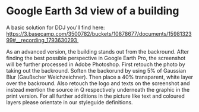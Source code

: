 # Google Earth 3d view of a building

A basic solution for DDJ you'll find here: https://3.basecamp.com/3500782/buckets/10878677/documents/1598132399#__recording_1793630293 

As an advanced version, the building stands out from the backround. After finding the best possible perspective in Google Earth Pro, the screenshot will be further processed in Adobe Photoshop. First retouch the photo by taking out the backround. Soften the backorund by using 5% of Gaussian Blur (Gaußscher Weichzeichner). Then place a 40% transparent, white layer over the backround. Also retouch the logo and texts on the screenshot and instead mention the source in Q respectively underneath the graphic in the print version. For all further additions in the picture like text and coloured layers please orientate in our styleguide definitions. 
